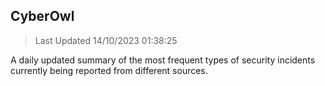 ## CyberOwl 
> Last Updated 14/10/2023 01:38:25 


A daily updated summary of the most frequent types of security incidents currently being reported from different sources.

